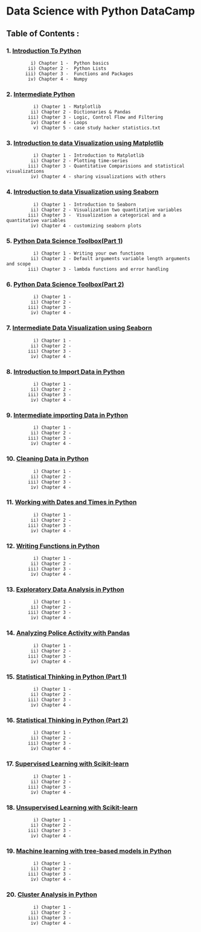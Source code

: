 # Data Science with Python DataCamp

## Table of Contents :

### 1. <a href="https://github.com/Anirudh-Chauhan/Data-Scientist-with-Python-DataCamp/tree/main/01%20-%20Introduction%20to%20Python">Introduction To Python</a>
             i) Chapter 1 -  Python basics 
            ii) Chapter 2 -  Python Lists
           iii) Chapter 3 -  Functions and Packages
            iv) Chapter 4 -  Numpy
### 2. <a href="https://github.com/Anirudh-Chauhan/Data-Scientist-with-Python-DataCamp/tree/main/02%20-%20Intermediate%20Python">Intermediate Python</a>
              i) Chapter 1 - Matplotlib 
             ii) Chapter 2 - Dictionaries & Pandas
            iii) Chapter 3 - Logic, Control Flow and Filtering
             iv) Chapter 4 - Loops
              v) Chapter 5 - case study hacker statistics.txt
### 3. <a href="https://github.com/Anirudh-Chauhan/Data-Scientist-with-Python-DataCamp/tree/main/03%20-%20Introduction%20to%20Data%20Visualization%20using%20Matplotlib">Introduction to data Visualization using Matplotlib</a>
              i) Chapter 1 - Introduction to Matplotlib
             ii) Chapter 2 - Plotting time-series
            iii) Chapter 3 - Quantitative Comparisions and statistical visualizations
             iv) Chapter 4 - sharing visualizations with others
### 4. <a href="https://github.com/Anirudh-Chauhan/Data-Scientist-with-Python-DataCamp/tree/main/04%20-%20Introduction%20to%20Data%20Visualization%20with%20Seaborn">Introduction to data Visualization using Seaborn</a>
              i) Chapter 1 - Introduction to Seaborn
             ii) Chapter 2 - Visualization two quantitative variables
            iii) Chapter 3 -  Visualization a categorical and a quantitative variables
             iv) Chapter 4 - customizing seaborn plots
### 5. <a href="https://github.com/Anirudh-Chauhan/Data-Scientist-with-Python-DataCamp/tree/main/05%20-%20Python%20Data%20Science%20Toolbox%20(Part%201)">Python Data Science Toolbox(Part 1)</a>
              i) Chapter 1 - Writing your own functions
             ii) Chapter 2 - Default arguments variable length arguments and scope
            iii) Chapter 3 - lambda functions and error handling
### 6. <a href="https://github.com/Anirudh-Chauhan/Data-Scientist-with-Python-DataCamp/tree/main/06%20-%20Python%20Data%20Science%20Toolbox%20(Part%202)">Python Data Science Toolbox(Part 2)</a>
              i) Chapter 1 - 
             ii) Chapter 2 -
            iii) Chapter 3 - 
             iv) Chapter 4 -
### 7. <a href="https://github.com/Anirudh-Chauhan/Data-Scientist-with-Python-DataCamp/tree/main/07%20-%20Intermediate%20Data%20Visualization%20with%20Seaborn">Intermediate Data Visualization using Seaborn</a>
              i) Chapter 1 - 
             ii) Chapter 2 -
            iii) Chapter 3 - 
             iv) Chapter 4 -
### 8. <a href="https://github.com/Anirudh-Chauhan/Data-Scientist-with-Python-DataCamp/tree/main/08%20-%20Introduction%20to%20Import%20data%20in%20python">Introduction to Import Data in Python</a> 
              i) Chapter 1 - 
             ii) Chapter 2 -
            iii) Chapter 3 - 
             iv) Chapter 4 -
### 9. <a href="https://github.com/Anirudh-Chauhan/Data-Scientist-with-Python-DataCamp/tree/main/09%20-%20Intermediate%20importing%20%20data%20in%20python">Intermediate importing Data in Python</a>
              i) Chapter 1 - 
             ii) Chapter 2 -
            iii) Chapter 3 - 
             iv) Chapter 4 -
### 10. <a href="https://github.com/Anirudh-Chauhan/Data-Scientist-with-Python-DataCamp/tree/main/10%20-%20Cleaning%20Data%20in%20Python">Cleaning Data in Python</a>
              i) Chapter 1 - 
             ii) Chapter 2 -
            iii) Chapter 3 - 
             iv) Chapter 4 -
### 11. <a href="https://github.com/Anirudh-Chauhan/Data-Scientist-with-Python-DataCamp/tree/main/11%20-%20Working%20with%20Dates%20and%20Times%20in%20Python">Working with Dates and Times in Python</a>
              i) Chapter 1 - 
             ii) Chapter 2 -
            iii) Chapter 3 - 
             iv) Chapter 4 -
### 12. <a href="https://github.com/Anirudh-Chauhan/Data-Scientist-with-Python-DataCamp/tree/main/12%20-%20Writing%20functions%20in%20Python">Writing Functions in Python</a>
              i) Chapter 1 - 
             ii) Chapter 2 -
            iii) Chapter 3 - 
             iv) Chapter 4 -
### 13. <a href="https://github.com/Anirudh-Chauhan/Data-Scientist-with-Python-DataCamp/tree/main/13%20-%20Exploratory%20Data%20Analysis%20in%20Python">Exploratory Data Analysis in Python</a>
              i) Chapter 1 - 
             ii) Chapter 2 -
            iii) Chapter 3 - 
             iv) Chapter 4 -
### 14. <a href="https://github.com/Anirudh-Chauhan/Data-Scientist-with-Python-DataCamp/tree/main/14%20-%20Analyzing%20Police%20Activity%20with%20pandas">Analyzing Police Activity with Pandas</a>
              i) Chapter 1 - 
             ii) Chapter 2 -
            iii) Chapter 3 - 
             iv) Chapter 4 -
### 15. <a href="https://github.com/Anirudh-Chauhan/Data-Scientist-with-Python-DataCamp/tree/main/15%20-%20Statistical%20Thinking%20in%20Python%20(Part%201)">Statistical Thinking in Python (Part 1)</a>
              i) Chapter 1 - 
             ii) Chapter 2 -
            iii) Chapter 3 - 
             iv) Chapter 4 -
### 16. <a href="https://github.com/Anirudh-Chauhan/Data-Scientist-with-Python-DataCamp/tree/main/16%20-%20Statistical%20Thinking%20in%20Python%20(Part%202)">Statistical Thinking in Python (Part 2)</a>
              i) Chapter 1 - 
             ii) Chapter 2 -
            iii) Chapter 3 - 
             iv) Chapter 4 -
### 17. <a href="https://github.com/Anirudh-Chauhan/Data-Scientist-with-Python-DataCamp/tree/main/17%20-%20Supervised%20Learning%20with%20Scikit-learn">Supervised Learning with Scikit-learn</a></a>
              i) Chapter 1 - 
             ii) Chapter 2 -
            iii) Chapter 3 - 
             iv) Chapter 4 -
### 18. <a href="https://github.com/Anirudh-Chauhan/Data-Scientist-with-Python-DataCamp/tree/main/18%20-%20Unsupervised%20Learning%20in%20Python">Unsupervised Learning with Scikit-learn</a>
              i) Chapter 1 - 
             ii) Chapter 2 -
            iii) Chapter 3 - 
             iv) Chapter 4 -
### 19. <a href="https://github.com/Anirudh-Chauhan/Data-Scientist-with-Python-DataCamp/tree/main/19%20-%20Machine%20learning%20with%20tree-based%20models%20in%20python">Machine learning with tree-based models in Python</a></a>
              i) Chapter 1 - 
             ii) Chapter 2 -
            iii) Chapter 3 - 
             iv) Chapter 4 -
### 20. <a href="https://github.com/Anirudh-Chauhan/Data-Scientist-with-Python-DataCamp/tree/main/20%20-%20Cluster%20Analysis%20in%20Python">Cluster Analysis in Python</a>
              i) Chapter 1 - 
             ii) Chapter 2 -
            iii) Chapter 3 - 
             iv) Chapter 4 -
